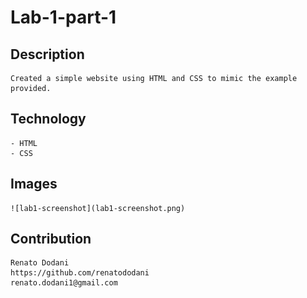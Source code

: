 # Lab-1-part-1

## Description
    Created a simple website using HTML and CSS to mimic the example provided.

## Technology
    - HTML
    - CSS

## Images

    ![lab1-screenshot](lab1-screenshot.png)


## Contribution
    Renato Dodani  
    https://github.com/renatododani
    renato.dodani1@gmail.com
